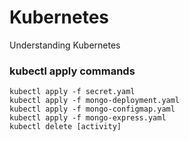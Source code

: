 # Kubernetes
Understanding Kubernetes

### kubectl apply commands
    
    kubectl apply -f secret.yaml
    kubectl apply -f mongo-deployment.yaml
    kubectl apply -f mongo-configmap.yaml 
    kubectl apply -f mongo-express.yaml
    kubectl delete [activity]
